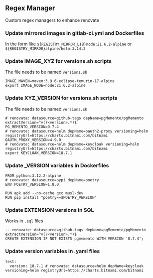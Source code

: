 ## Regex Manager

Custom regex managers to enhance renovate

### Update mirrored images in gitlab-ci.yml and Dockerfiles

In the form like `${REGISTRY_MIRROR_LIB}node:21.6.2-alpine` or `${REGISTRY_MIRROR}alpine/helm:3.14.2`

### Update IMAGE_XYZ for versions.sh scripts

The file needs to be named `versions.sh`

```
IMAGE_MAVEN=maven:3.9.6-eclipse-temurin-17-alpine
export IMAGE_NODE=node:21.6.2-alpine
```

### Update XYZ_VERSION for versions.sh scripts

The file needs to be named `versions.sh`

```
# renovate: datasource=github-tags depName=pgMemento/pgMemento extractVersion=^v(?<version>.*)$
PG_MEMENTO_VERSION=0.7.4
# renovate: datasource=helm depName=oauth2-proxy versioning=helm registryUrl=https://charts.bitnami.com/bitnami
OAUTH_PROXY_VERSION=4.9.0
# renovate: datasource=helm depName=keycloak versioning=helm registryUrl=https://charts.bitnami.com/bitnami
export KEYCLOAK_VERSION=18.7.1
```

### Update _VERSION variables in Dockerfiles

```
FROM python:3.12.2-alpine
# renovate: datasource=pypi depName=poetry
ENV POETRY_VERSION=1.8.0

RUN apk add --no-cache gcc musl-dev
RUN pip install "poetry==$POETRY_VERSION"
```

### Update EXTENSION versions in SQL

Works in `.sql` files

```
-- renovate: datasource=github-tags depName=pgMemento/pgMemento extractVersion=^v(?<version>.*)$
CREATE EXTENSION IF NOT EXISTS pgmemento WITH VERSION '0.7.4';
```

### Update version variables in .yaml files

```
test:
  version: 18.7.1 # renovate: datasource=helm depName=keycloak versioning=helm registryUrl=https://charts.bitnami.com/bitnami
```
